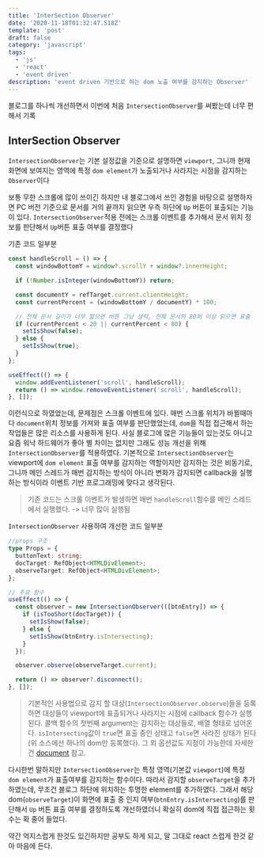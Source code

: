 ```yaml
---
title: 'InterSection Observer'
date: '2020-11-18T01:32:47.518Z'
template: 'post'
draft: false
category: 'javascript'
tags:
  - 'js'
  - 'react'
  - 'event driven'
description: 'event driven 기반으로 하는 dom 노출 여부를 감지하는 Observer'
---
```


블로그를 하나씩 개선하면서 이번에 처음 `IntersectionObserver`를 써봤는데 너무 편해서 기록

## InterSection Observer

`IntersectionObserver`는 기본 설정값을 기준으로 설명하면 `viewport`, 그니까 현재 화면에 보여지는 영역에 특정 `dom element`가 노출되거나 사라지는 시점을 감지하는 `Observer`이다

보통 무한 스크롤에 많이 쓰이긴 하지만 내 블로그에서 쓰인 경험을 바탕으로 설명하자면 PC 버전 기준으로 문서를 거의 끝까지 읽으면 우측 하단에 `Up` 버튼이 표출되는 기능이 있다.
`IntersectionObserver`적용 전에는 스크롤 이벤트를 추가해서 문서 위치 정보를 판단해서 `Up`버튼 표출 여부를 결정했다

기존 코드 일부분

```js
const handleScroll = () => {
  const windowBottomY = window?.scrollY + window?.innerHeight;

  if (!Number.isInteger(windowBottomY)) return;

  const documentY = refTarget.current.clientHeight;
  const currentPercent = (windowBottomY / documentY) * 100;

  // 전체 문서 길이가 너무 짧으면 버튼 그냥 생략, 전체 문서의 80퍼 이상 읽으면 표출
  if (currentPercent < 20 || currentPercent < 80) {
    setIsShow(false);
  } else {
    setIsShow(true);
  }
};

useEffect(() => {
  window.addEventListener('scroll', handleScroll);
  return () => window.removeEventListener('scroll', handleScroll);
}, []);
```

이런식으로 하였었는데, 문제점은 스크롤 이벤트에 있다. 매번 스크롤 위치가 바뀔때마다 `document`위치 정보를 가져와 표출 여부를 판단했었는데, `dom`을 직접 접근해서 하는 작업들은 많은 리소스를 사용하게 된다. 사실 블로그에 많은 기능들이 있는것도 아니고 요즘 워낙 하드웨어가 좋아 별 차이는 없지만 그래도 성능 개선을 위해 `IntersectionObserver`를 적용하였다. 기본적으로 `IntersectionObserver`는 viewport에 `dom element` 표출 여부를 감지하는 역할이지만 감지하는 것은 비동기로, 그니까 메인 스레드가 매번 감지하는 방식이 아니라 변화가 감지되면 callback을 실행하는 방식이라 이벤트 기반 프로그래밍에 맞다고 생각된다.

> 기존 코드는 스크롤 이벤트가 발생하면 매번 `handleScroll`함수를 메인 스레드에서 실행했다. -> 너무 많이 실행됨

`IntersectionObserver` 사용하여 개선한 코드 일부분

```ts
//props 구조
type Props = {
  buttonText: string;
  docTarget: RefObject<HTMLDivElement>;
  observeTarget: RefObject<HTMLDivElement>;
};

// 주요 함수
useEffect(() => {
  const observer = new IntersectionObserver(([btnEntry]) => {
    if (isTooShort(docTarget)) {
      setIsShow(false);
    } else {
      setIsShow(btnEntry.isIntersecting);
    }
  });

  observer.observe(observeTarget.current);

  return () => observer?.disconnect();
}, []);
```

> 기본적인 사용법으로 감지 할 대상(`IntersectionObserver.observe`)들을 등록하면 대상들이 viewport에 표출되거나 사라지는 시점에 callback 함수가 실행된다. 콜백 함수의 첫번째 argument는 감지하는 대상들로, 배열 형태로 넘어온다. `isIntersecting`값이 `true`면 표출 중인 상태고 `false`면 사라진 상태가 된다(위 소스에선 하나의 dom만 등록했다). 그 외 옵션값도 지정이 가능한데 자세한건 [document](https://developer.mozilla.org/ko/docs/Web/API/IntersectionObserver/IntersectionObserver) 참고.

다시한번 말하지만 `IntersectionObserver`는 특정 영역(기본값 `viewport`)에 특정 `dom element`가 표출여부를 감지하는 함수이다. 따라서 감지할 `observeTarget`을 추가하였는데, 무조건 블로그 하단에 위치하는 투명한 element를 추가하였다. 그래서 해당 dom(`observeTarget`)이 화면에 표출 중 인지 여부(`btnEntry.isIntersecting`)를 판단해서 `Up` 버튼 표출 여부를 결정하도록 개선하였더니 확실히 dom에 직접 접근하는 횟수는 확 줄어 들었다.

약간 억지스럽게 한것도 있긴하지만 공부도 하게 되고, 말 그대로 react 스럽게 한것 같아 마음에 든다.
